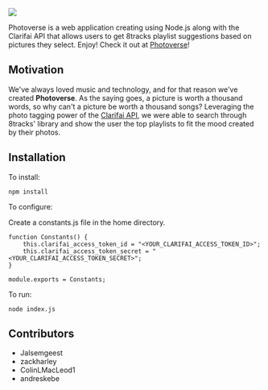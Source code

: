 
![](https://www.dropbox.com/s/9atj9gzse8jjq0p/logo.png?dl=1)

Photoverse is a web application creating using Node.js along with the Clarifai API that allows users to get 8tracks playlist suggestions based on pictures they select. Enjoy! Check it out at [Photoverse](http://blog.clarifai.com/clarifai-featured-hack-make-sweet-music-with-your-photos-using-photoverse/#.Vul6S4EXbqA)!

## Motivation

We've always loved music and technology, and for that reason we've created **Photoverse**. As the saying goes, a picture is worth a thousand words, so why can't a picture be worth a thousand songs? Leveraging the photo tagging power of the [Clarifai API](http://www.clarifai.com/api), we were able to search through 8tracks' library and show the user the top playlists to fit the mood created by their photos.

## Installation

To install:
```
npm install
```
To configure:

Create a constants.js file in the home directory.
```
function Constants() {
	this.clarifai_access_token_id = "<YOUR_CLARIFAI_ACCESS_TOKEN_ID>";
	this.clarifai_access_token_secret = "<YOUR_CLARIFAI_ACCESS_TOKEN_SECRET>";
}

module.exports = Constants;
```
To run:
```
node index.js
```
## Contributors

 - Jalsemgeest
 - zackharley
 - ColinLMacLeod1
 - andreskebe

